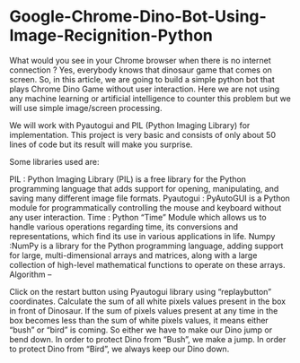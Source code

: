 # Google-Chrome-Dino-Bot-Using-Image-Recignition-Python

What would you see in your Chrome browser when there is no internet connection ? Yes, everybody knows that dinosaur game that comes on screen. So, in this article, we are going to build a simple python bot that plays Chrome Dino Game without user interaction. Here we are not using any machine learning or artificial intelligence to counter this problem but we will use simple image/screen processing.


We will work with Pyautogui and PIL (Python Imaging Library) for implementation. This project is very basic and consists of only about 50 lines of code but its result will make you surprise.

Some libraries used are:



PIL : Python Imaging Library (PIL) is a free library for the Python programming language that adds support for opening, manipulating, and saving many different image file formats.
Pyautogui : PyAutoGUI is a Python module for programmatically controlling the mouse and keyboard without any user interaction.
Time : Python “Time” Module which allows us to handle various operations regarding time, its conversions and representations, which find its use in various applications in life.
Numpy :NumPy is a library for the Python programming language, adding support for large, multi-dimensional arrays and matrices, along with a large collection of high-level mathematical functions to operate on these arrays.
Algorithm –

Click on the restart button using Pyautogui library using “replaybutton” coordinates.
Calculate the sum of all white pixels values present in the box in front of Dinosaur.
If the sum of pixels values present at any time in the box becomes less than the sum of white pixels values, it means either “bush” or “bird” is coming. So either we have to make our Dino jump or bend down.
In order to protect Dino from “Bush”, we make a jump.
In order to protect Dino from “Bird”, we always keep our Dino down.

